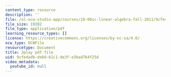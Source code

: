 ```yaml
---
content_type: resource
description: ''
file: /ol-ocw-studio-app/courses/18-06sc-linear-algebra-fall-2011/9cfe4adbde8d61c1de3fe3bad764f25d_h9aDgvW59TU.pdf
file_size: 19202
file_type: application/pdf
learning_resource_types: []
license: https://creativecommons.org/licenses/by-nc-sa/4.0/
ocw_type: OCWFile
resourcetype: Document
title: 3play pdf file
uid: 9cfe4adb-de8d-61c1-de3f-e3bad764f25d
video_metadata:
  youtube_id: null
---
```

